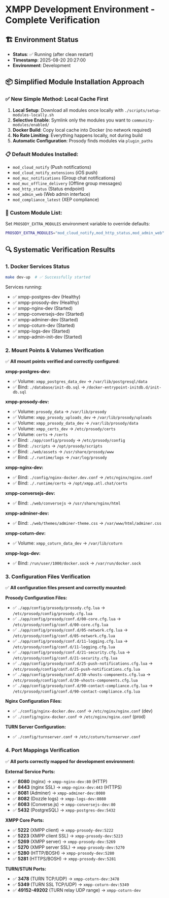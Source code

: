 # XMPP Development Environment - Complete Verification

## 🏗️ Environment Status
- **Status**: ✅ Running (after clean restart)
- **Timestamp**: 2025-08-20 20:27:00
- **Environment**: Development

## 📦 Simplified Module Installation Approach

### ✅ **New Simple Method: Local Cache First**
1. **Local Setup**: Download all modules once locally with `./scripts/setup-modules-locally.sh`
2. **Selective Enable**: Symlink only the modules you want to `community-modules/enabled/`
3. **Docker Build**: Copy local cache into Docker (no network required)
4. **No Rate Limiting**: Everything happens locally, not during build
5. **Automatic Configuration**: Prosody finds modules via `plugin_paths`

### 📋 **Default Modules Installed:**
- `mod_cloud_notify` (Push notifications)
- `mod_cloud_notify_extensions` (iOS push)
- `mod_muc_notifications` (Group chat notifications)
- `mod_muc_offline_delivery` (Offline group messages)
- `mod_http_status` (Status endpoint)
- `mod_admin_web` (Web admin interface)
- `mod_compliance_latest` (XEP compliance)

### 🔧 **Custom Module List:**
Set `PROSODY_EXTRA_MODULES` environment variable to override defaults:
```bash
PROSODY_EXTRA_MODULES="mod_cloud_notify,mod_http_status,mod_admin_web"
```

## 🔍 Systematic Verification Results

### 1. Docker Services Status
```bash
make dev-up  # ✅ Successfully started
```

Services running:
- ✅ xmpp-postgres-dev (Healthy)
- ✅ xmpp-prosody-dev (Healthy)
- ✅ xmpp-nginx-dev (Started)
- ✅ xmpp-conversejs-dev (Started)
- ✅ xmpp-adminer-dev (Started)
- ✅ xmpp-coturn-dev (Started)
- ✅ xmpp-logs-dev (Started)
- ✅ xmpp-admin-init-dev (Started)

### 2. Mount Points & Volumes Verification
✅ **All mount points verified and correctly configured:**

**xmpp-postgres-dev:**
- ✅ Volume: `xmpp_postgres_data_dev` -> `/var/lib/postgresql/data`
- ✅ Bind: `./database/init-db.sql` -> `/docker-entrypoint-initdb.d/init-db.sql`

**xmpp-prosody-dev:**
- ✅ Volume: `prosody_data` -> `/var/lib/prosody`
- ✅ Volume: `xmpp_prosody_uploads_dev` -> `/var/lib/prosody/uploads`
- ✅ Volume: `xmpp_prosody_data_dev` -> `/var/lib/prosody/data`
- ✅ Volume: `xmpp_certs_dev` -> `/etc/prosody/certs`
- ✅ Volume: `certs` -> `/certs`
- ✅ Bind: `./app/config/prosody` -> `/etc/prosody/config`
- ✅ Bind: `./scripts` -> `/opt/prosody/scripts`
- ✅ Bind: `./web/assets` -> `/usr/share/prosody/www`
- ✅ Bind: `./.runtime/logs` -> `/var/log/prosody`

**xmpp-nginx-dev:**
- ✅ Bind: `./config/nginx-docker.dev.conf` -> `/etc/nginx/nginx.conf`
- ✅ Bind: `./.runtime/certs` -> `/opt/xmpp.atl.chat/certs`

**xmpp-conversejs-dev:**
- ✅ Bind: `./web/conversejs` -> `/usr/share/nginx/html`

**xmpp-adminer-dev:**
- ✅ Bind: `./web/themes/adminer-theme.css` -> `/var/www/html/adminer.css`

**xmpp-coturn-dev:**
- ✅ Volume: `xmpp_coturn_data_dev` -> `/var/lib/coturn`

**xmpp-logs-dev:**
- ✅ Bind: `/run/user/1000/docker.sock` -> `/var/run/docker.sock`

### 3. Configuration Files Verification
✅ **All configuration files present and correctly mounted:**

**Prosody Configuration Files:**
- ✅ `./app/config/prosody/prosody.cfg.lua` -> `/etc/prosody/config/prosody.cfg.lua`
- ✅ `./app/config/prosody/conf.d/00-core.cfg.lua` -> `/etc/prosody/config/conf.d/00-core.cfg.lua`
- ✅ `./app/config/prosody/conf.d/05-network.cfg.lua` -> `/etc/prosody/config/conf.d/05-network.cfg.lua`
- ✅ `./app/config/prosody/conf.d/11-logging.cfg.lua` -> `/etc/prosody/config/conf.d/11-logging.cfg.lua`
- ✅ `./app/config/prosody/conf.d/21-security.cfg.lua` -> `/etc/prosody/config/conf.d/21-security.cfg.lua`
- ✅ `./app/config/prosody/conf.d/25-push-notifications.cfg.lua` -> `/etc/prosody/config/conf.d/25-push-notifications.cfg.lua`
- ✅ `./app/config/prosody/conf.d/30-vhosts-components.cfg.lua` -> `/etc/prosody/config/conf.d/30-vhosts-components.cfg.lua`
- ✅ `./app/config/prosody/conf.d/90-contact-compliance.cfg.lua` -> `/etc/prosody/config/conf.d/90-contact-compliance.cfg.lua`

**Nginx Configuration Files:**
- ✅ `./config/nginx-docker.dev.conf` -> `/etc/nginx/nginx.conf` (dev)
- ✅ `./config/nginx-docker.conf` -> `/etc/nginx/nginx.conf` (prod)

**TURN Server Configuration:**
- ✅ `./config/turnserver.conf` -> `/etc/coturn/turnserver.conf`

### 4. Port Mappings Verification
✅ **All ports correctly mapped for development environment:**

**External Service Ports:**
- ✅ **8080** (nginx) -> `xmpp-nginx-dev:80` (HTTP)
- ✅ **8443** (nginx SSL) -> `xmpp-nginx-dev:443` (HTTPS)
- ✅ **8081** (Adminer) -> `xmpp-adminer-dev:8080`
- ✅ **8082** (Dozzle logs) -> `xmpp-logs-dev:8080`
- ✅ **8083** (Converse.js) -> `xmpp-conversejs-dev:80`
- ✅ **5432** (PostgreSQL) -> `xmpp-postgres-dev:5432`

**XMPP Core Ports:**
- ✅ **5222** (XMPP client) -> `xmpp-prosody-dev:5222`
- ✅ **5223** (XMPP client SSL) -> `xmpp-prosody-dev:5223`
- ✅ **5269** (XMPP server) -> `xmpp-prosody-dev:5269`
- ✅ **5270** (XMPP server SSL) -> `xmpp-prosody-dev:5270`
- ✅ **5280** (HTTP/BOSH) -> `xmpp-prosody-dev:5280`
- ✅ **5281** (HTTPS/BOSH) -> `xmpp-prosody-dev:5281`

**TURN/STUN Ports:**
- ✅ **3478** (TURN TCP/UDP) -> `xmpp-coturn-dev:3478`
- ✅ **5349** (TURN SSL TCP/UDP) -> `xmpp-coturn-dev:5349`
- ✅ **49152-49202** (TURN relay UDP range) -> `xmpp-coturn-dev`

